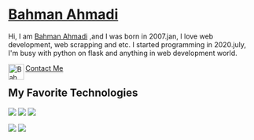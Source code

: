 
# <a href="https://github.com/Bahman-Ahmadi"> Bahman Ahmadi </a>

Hi, I am <a href="https://B-Ahmadi.github.io">Bahman Ahmadi</a> ,and I was born in 2007.jan, I love web development, web scrapping and etc. I started programming in 2020.july, I'm busy with python on flask and anything in web development world.

<a href="https://t.me/Bprogrammer">
	<img align="left" alt="Bahman Ahmadi | Telegram" width="32px" src="https://upload.wikimedia.org/wikipedia/commons/thumb/8/83/Telegram_2019_Logo.svg/1200px-Telegram_2019_Logo.svg.png" /> Contact Me
</a>
<br>

## My Favorite Technologies
![](https://img.shields.io/badge/OS-Linux-informational?style=flat&logo=linux&logoColor=white&color=informational)
![](https://img.shields.io/badge/Editor-VsCode-informational?style=flat&logo=visual-studio-code&logoColor=white&color=informational)
![](https://img.shields.io/badge/Code-Python-informational?style=flat&logo=python&logoColor=white&color=informational)

![](https://github-readme-stats.vercel.app/api/top-langs/?username=Bahman-Ahmadi&count_private=true&layout=compact&theme=transparent)
![](https://github-readme-stats.vercel.app/api?username=Bahman-Ahmadi&show_icons=true&count_private=true&theme=transparent)
